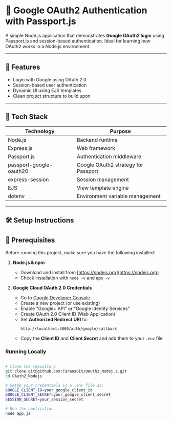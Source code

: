 # 🛂 Google OAuth2 Authentication with Passport.js

A simple Node.js application that demonstrates **Google OAuth2 login** using Passport.js and session-based authentication. Ideal for learning how OAuth2 works in a Node.js environment.

---

## 🚀 Features

- Login with Google using OAuth 2.0
- Session-based user authentication
- Dynamic UI using EJS templates
- Clean project structure to build upon

---

## 🧰 Tech Stack

| Technology         | Purpose                           |
|--------------------|------------------------------------|
| Node.js            | Backend runtime                    |
| Express.js         | Web framework                      |
| Passport.js        | Authentication middleware          |
| passport-google-oauth20 | Google OAuth2 strategy for Passport |
| express-session    | Session management                 |
| EJS                | View template engine               |
| dotenv             | Environment variable management    |

---

## 🛠 Setup Instructions

## 📌 Prerequisites

Before running this project, make sure you have the following installed:
1. **Node.js & npm**  
   - Download and install from [https://nodejs.org](https://nodejs.org)  
   - Check installation with `node -v` and `npm -v`

2. **Google Cloud OAuth 2.0 Credentials** 
   - Go to [Google Developer Console](https://console.developers.google.com/)
   - Create a new project (or use existing)
   - Enable "Google+ API" or "Google Identity Services"
   - Create OAuth 2.0 Client ID (Web Application)
   - Set **Authorized Redirect URI** to:  
     ```
     http://localhost:3000/auth/google/callback
     ```
   - Copy the **Client ID** and **Client Secret** and add them to your `.env` file
   
### Running Locally
```bash

# Clone the repository
git clone git@github.com:TaranaGit/OAuth2_Nodej.s.git
cd OAuth2_Nodejs

# SetUp your credentials in a .env file as:
GOOGLE_CLIENT_ID=your_google_client_id
GOOGLE_CLIENT_SECRET=your_google_client_secret
SESSION_SECRET=your_session_secret

# Run the application
node app.js
```

